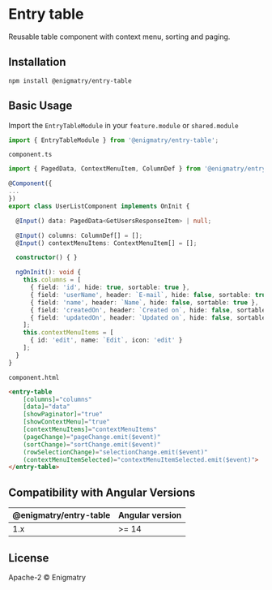 # Entry table

Reusable table component with context menu, sorting and paging.

## Installation

```
npm install @enigmatry/entry-table
```

## Basic Usage

Import the `EntryTableModule` in your `feature.module` or `shared.module`

```typescript
import { EntryTableModule } from '@enigmatry/entry-table';
```

`component.ts`

```typescript
import { PagedData, ContextMenuItem, ColumnDef } from '@enigmatry/entry-table';

@Component({
...
})
export class UserListComponent implements OnInit {

  @Input() data: PagedData<GetUsersResponseItem> | null;

  @Input() columns: ColumnDef[] = [];
  @Input() contextMenuItems: ContextMenuItem[] = [];

  constructor() { }

  ngOnInit(): void {
    this.columns = [
      { field: 'id', hide: true, sortable: true },
      { field: 'userName', header: `E-mail`, hide: false, sortable: true },
      { field: 'name', header: `Name`, hide: false, sortable: true },
      { field: 'createdOn', header: `Created on`, hide: false, sortable: true, type: 'date' },
      { field: 'updatedOn', header: `Updated on`, hide: false, sortable: true, type: 'date' }
    ];
    this.contextMenuItems = [
      { id: 'edit', name: `Edit`, icon: 'edit' }
    ];
  }
}
```

`component.html`

```html
<entry-table
    [columns]="columns"
    [data]="data"
    [showPaginator]="true"
    [showContextMenu]="true"
    [contextMenuItems]="contextMenuItems"
    (pageChange)="pageChange.emit($event)"
    (sortChange)="sortChange.emit($event)"
    (rowSelectionChange)="selectionChange.emit($event)"
    (contextMenuItemSelected)="contextMenuItemSelected.emit($event)">
</entry-table>
```

## Compatibility with Angular Versions

| @enigmatry/entry-table | Angular version
|-|-|
|1.x| >= 14

## License

Apache-2 © Enigmatry
